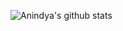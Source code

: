 ![Anindya's github stats](https://github-readme-stats.vercel.app/api?username=anindyamanna&show_icons=true)

